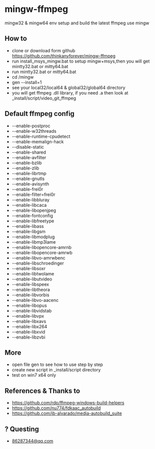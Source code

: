 mingw-ffmpeg
============

mingw32 &amp; mingw64 env setup and  build the latest ffmpeg use mingw

How to
--------
- clone or download form github https://github.com/thinkanyforever/mingw-ffmpeg
- run install_msys_mingw.bat to setup mingw+msys,then you will get mintty32.bat or mitty64.bat
- run mintty32.bat or mitty64.bat
- cd /mingw
- gen --install=1
- see your local32/local64 & global32/global64 directory
- you will get ffmpeg .dll library, if you need .a then look at _install/script/video_git_ffmpeg

Default ffmpeg config
--------
- --enable-postproc
- --enable-w32threads
- --enable-runtime-cpudetect
- --enable-memalign-hack
- --disable-static
- --enable-shared
- --enable-avfilter
- --enable-bzlib
- --enable-zlib
- --enable-librtmp
- --enable-gnutls
- --enable-avisynth
- --enable-frei0r
- --enable-filter=frei0r
- --enable-libbluray
- --enable-libcaca
- --enable-libopenjpeg
- --enable-fontconfig
- --enable-libfreetype
- --enable-libass
- --enable-libgsm
- --enable-libmodplug
- --enable-libmp3lame
- --enable-libopencore-amrnb
- --enable-libopencore-amrwb
- --enable-libvo-amrwbenc
- --enable-libschroedinger
- --enable-libsoxr
- --enable-libtwolame
- --enable-libutvideo
- --enable-libspeex
- --enable-libtheora
- --enable-libvorbis
- --enable-libvo-aacenc
- --enable-libopus
- --enable-libvidstab
- --enable-libvpx
- --enable-libxavs
- --enable-libx264
- --enable-libxvid
- --enable-libzvbi

More
-------- 
- open file gen to see how to use step by step
- create new script in _install/script directory
- test on win7 x64 only

References & Thanks to
--------
- https://github.com/rdp/ffmpeg-windows-build-helpers
- https://github.com/nu774/fdkaac_autobuild
- https://github.com/jb-alvarado/media-autobuild_suite

? Questing
-------- 
- 86287344@qq.com
